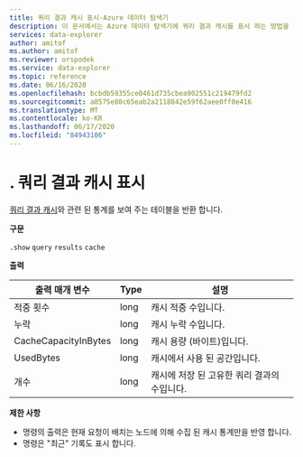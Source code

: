 ```yaml
---
title: 쿼리 결과 캐시 표시-Azure 데이터 탐색기
description: 이 문서에서는 Azure 데이터 탐색기에 쿼리 결과 캐시를 표시 하는 방법을 설명 합니다.
services: data-explorer
author: amitof
ms.author: amitof
ms.reviewer: orspodek
ms.service: data-explorer
ms.topic: reference
ms.date: 06/16/2020
ms.openlocfilehash: bcbdb59355ce0461d735cbea902551c219479fd2
ms.sourcegitcommit: a8575e80c65eab2a2118842e59f62aee0ff0e416
ms.translationtype: MT
ms.contentlocale: ko-KR
ms.lasthandoff: 06/17/2020
ms.locfileid: "84943106"
---
```

# <a name="show-query-results-cache"></a>. 쿼리 결과 캐시 표시

[쿼리 결과 캐시](../query/query-results-cache.md)와 관련 된 통계를 보여 주는 테이블을 반환 합니다.

**구문**

`.show` `query` `results` `cache`

**출력**
 
|출력 매개 변수 |Type |설명 
|---|---|---
|적중 횟수  |long |캐시 적중 수입니다.
|누락  |long |캐시 누락 수입니다.
|CacheCapacityInBytes |long |캐시 용량 (바이트)입니다.
|UsedBytes  |long |캐시에서 사용 된 공간입니다.
|개수  |long | 캐시에 저장 된 고유한 쿼리 결과의 수입니다.

**제한 사항**

* 명령의 출력은 현재 요청이 배치는 노드에 의해 수집 된 캐시 통계만을 반영 합니다.
* 명령은 "최근" 기록도 표시 합니다.
